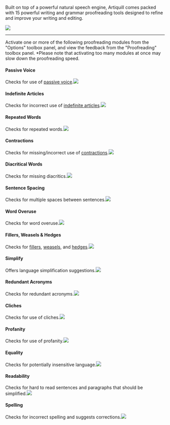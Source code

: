 Built on top of a powerful natural speech engine, Artiquill comes packed with 15 powerful writing and grammar proofreading tools designed to refine and improve your writing and editing.

![](/assets/proofreading.jpeg)

---

Activate one or more of the following proofreading modules from the "Options" toolbox panel, and view the feedback from the "Proofreading" toolbox panel. \*Please note that activating too many modules at once may slow down the proofreading speed.

#### Passive Voice

Checks for use of [passive voice](http://www.ef.com/english-resources/english-grammar/passive-voice/).![](/assets/passive-voice.jpeg)

#### Indefinite Articles

Checks for incorrect use of [indefinite articles](http://www.ef.com/english-resources/english-grammar/indefinite-articles/).![](/assets/indefinite-articles.jpeg)

#### Repeated Words

Checks for repeated words.![](/assets/repeated-words.jpeg)

#### Contractions

Checks for missing/incorrect use of [contractions](http://www.ef.com/english-resources/english-grammar/apostrophe/).![](/assets/contractions.jpeg)

#### Diacritical Words

Checks for missing diacritics.![](/assets/diacritical-words.jpeg)

#### Sentence Spacing

Checks for multiple spaces between sentences.![](/assets/sentence-spacing.jpeg)

#### Word Overuse

Checks for word overuse.![](/assets/overuse.jpeg)

#### Fillers, Weasels & Hedges

Checks for [fillers](https://en.wikipedia.org/wiki/Filler_%28linguistics%29), [weasels](https://en.wikipedia.org/wiki/Weasel_word), and [hedges](https://en.wikipedia.org/wiki/Hedge_%28linguistics%29).![](/assets/fillers-weasels-hedges.jpeg)

#### Simplify

Offers language simplification suggestions.![](/assets/simplify.jpeg)

#### Redundant Acronyms

Checks for redundant acronyms.![](/assets/redundant-acronyms.jpeg)

#### Cliches

Checks for use of cliches.![](/assets/cliches.jpeg)

#### Profanity

Checks for use of profanity.![](/assets/profanity.jpeg)

#### Equality

Checks for potentially insensitive language.![](/assets/equality.jpeg)

#### Readability

Checks for hard to read sentences and paragraphs that should be simplified.![](/assets/readability.jpeg)

#### Spelling

Checks for incorrect spelling and suggests corrections.![](/assets/spelling.jpeg)

